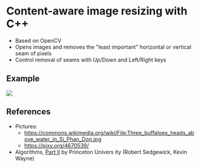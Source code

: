 # Content-aware image resizing with C++

- Based on OpenCV
- Opens images and removes the "least important" horizontal or vertical seam of pixels
- Control removal of seams with Up/Down and Left/Right keys

## Example

![](buffalo.gif)

## References
- Pictures:
    - https://commons.wikimedia.org/wiki/File:Three_buffaloes_heads_above_water_in_Si_Phan_Don.jpg
    - https://pixy.org/4670539/
- Algorithms, [Part II](https://www.coursera.org/learn/algorithms-part2/home/welcome) by Princeton Univers    ity (Robert Sedgewick, Kevin Wayne)